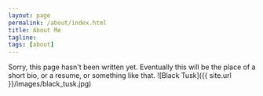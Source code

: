 ```yaml
---
layout: page
permalink: /about/index.html
title: About Me
tagline: 
tags: [about]
---
```


Sorry, this page hasn't been written yet.
Eventually this will be the place of a short bio, or a resume, or something like that.
![Black Tusk]({{ site.url }}/images/black_tusk.jpg)
